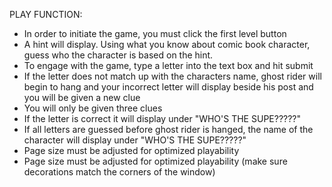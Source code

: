 PLAY FUNCTION:

- In order to initiate the game, you must click the first level button
- A hint will display. Using what you know about comic book character, guess who the character is based on the hint.
- To engage with the game, type a letter into the text box and hit submit
- If the letter does not match up with the characters name, ghost rider will begin to hang and your incorrect letter will display beside his post and you will be given a new clue
- You will only be given three clues
- If the letter is correct it will display under "WHO'S THE SUPE?????" 
- If all letters are guessed before ghost rider is hanged, the name of the character will display under "WHO'S THE SUPE?????"
- Page size must be adjusted for optimized playability
- Page size must be adjusted for optimized playability (make sure decorations match the corners of the window)
